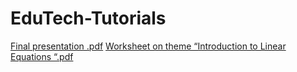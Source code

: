 # EduTech-Tutorials

[Final presentation .pdf](https://github.com/Eldar-creator/EduTech-Tutorials/files/14976522/Final.presentation.1.pdf)
[Worksheet on theme “Introduction to Linear Equations “.pdf](https://github.com/Eldar-creator/EduTech-Tutorials/files/14976537/Worksheet.on.theme.Introduction.to.Linear.Equations.pdf)
